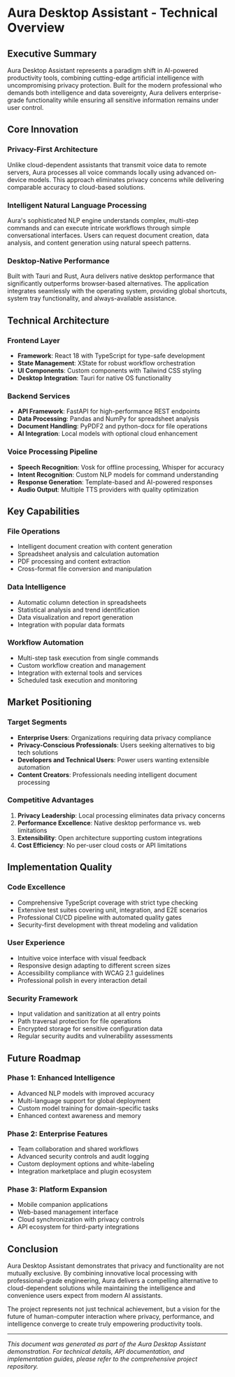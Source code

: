 # Aura Desktop Assistant - Technical Overview

## Executive Summary

Aura Desktop Assistant represents a paradigm shift in AI-powered productivity tools, combining cutting-edge artificial intelligence with uncompromising privacy protection. Built for the modern professional who demands both intelligence and data sovereignty, Aura delivers enterprise-grade functionality while ensuring all sensitive information remains under user control.

## Core Innovation

### Privacy-First Architecture
Unlike cloud-dependent assistants that transmit voice data to remote servers, Aura processes all voice commands locally using advanced on-device models. This approach eliminates privacy concerns while delivering comparable accuracy to cloud-based solutions.

### Intelligent Natural Language Processing
Aura's sophisticated NLP engine understands complex, multi-step commands and can execute intricate workflows through simple conversational interfaces. Users can request document creation, data analysis, and content generation using natural speech patterns.

### Desktop-Native Performance
Built with Tauri and Rust, Aura delivers native desktop performance that significantly outperforms browser-based alternatives. The application integrates seamlessly with the operating system, providing global shortcuts, system tray functionality, and always-available assistance.

## Technical Architecture

### Frontend Layer
- **Framework**: React 18 with TypeScript for type-safe development
- **State Management**: XState for robust workflow orchestration
- **UI Components**: Custom components with Tailwind CSS styling
- **Desktop Integration**: Tauri for native OS functionality

### Backend Services
- **API Framework**: FastAPI for high-performance REST endpoints
- **Data Processing**: Pandas and NumPy for spreadsheet analysis
- **Document Handling**: PyPDF2 and python-docx for file operations
- **AI Integration**: Local models with optional cloud enhancement

### Voice Processing Pipeline
- **Speech Recognition**: Vosk for offline processing, Whisper for accuracy
- **Intent Recognition**: Custom NLP models for command understanding
- **Response Generation**: Template-based and AI-powered responses
- **Audio Output**: Multiple TTS providers with quality optimization

## Key Capabilities

### File Operations
- Intelligent document creation with content generation
- Spreadsheet analysis and calculation automation
- PDF processing and content extraction
- Cross-format file conversion and manipulation

### Data Intelligence
- Automatic column detection in spreadsheets
- Statistical analysis and trend identification
- Data visualization and report generation
- Integration with popular data formats

### Workflow Automation
- Multi-step task execution from single commands
- Custom workflow creation and management
- Integration with external tools and services
- Scheduled task execution and monitoring

## Market Positioning

### Target Segments
- **Enterprise Users**: Organizations requiring data privacy compliance
- **Privacy-Conscious Professionals**: Users seeking alternatives to big tech solutions
- **Developers and Technical Users**: Power users wanting extensible automation
- **Content Creators**: Professionals needing intelligent document processing

### Competitive Advantages
1. **Privacy Leadership**: Local processing eliminates data privacy concerns
2. **Performance Excellence**: Native desktop performance vs. web limitations
3. **Extensibility**: Open architecture supporting custom integrations
4. **Cost Efficiency**: No per-user cloud costs or API limitations

## Implementation Quality

### Code Excellence
- Comprehensive TypeScript coverage with strict type checking
- Extensive test suites covering unit, integration, and E2E scenarios
- Professional CI/CD pipeline with automated quality gates
- Security-first development with threat modeling and validation

### User Experience
- Intuitive voice interface with visual feedback
- Responsive design adapting to different screen sizes
- Accessibility compliance with WCAG 2.1 guidelines
- Professional polish in every interaction detail

### Security Framework
- Input validation and sanitization at all entry points
- Path traversal protection for file operations
- Encrypted storage for sensitive configuration data
- Regular security audits and vulnerability assessments

## Future Roadmap

### Phase 1: Enhanced Intelligence
- Advanced NLP models with improved accuracy
- Multi-language support for global deployment
- Custom model training for domain-specific tasks
- Enhanced context awareness and memory

### Phase 2: Enterprise Features
- Team collaboration and shared workflows
- Advanced security controls and audit logging
- Custom deployment options and white-labeling
- Integration marketplace and plugin ecosystem

### Phase 3: Platform Expansion
- Mobile companion applications
- Web-based management interface
- Cloud synchronization with privacy controls
- API ecosystem for third-party integrations

## Conclusion

Aura Desktop Assistant demonstrates that privacy and functionality are not mutually exclusive. By combining innovative local processing with professional-grade engineering, Aura delivers a compelling alternative to cloud-dependent solutions while maintaining the intelligence and convenience users expect from modern AI assistants.

The project represents not just technical achievement, but a vision for the future of human-computer interaction where privacy, performance, and intelligence converge to create truly empowering productivity tools.

---

*This document was generated as part of the Aura Desktop Assistant demonstration. For technical details, API documentation, and implementation guides, please refer to the comprehensive project repository.*